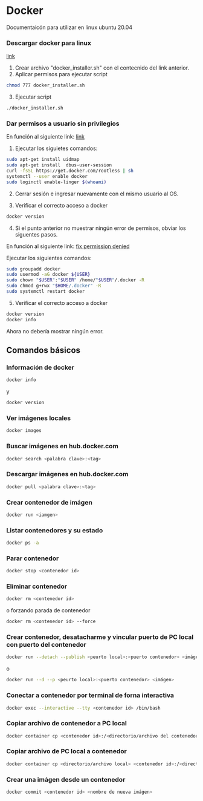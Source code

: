 # Docker

Documentaicón para utilizar en linux ubuntu 20.04

### Descargar docker para linux

[link](https://get.docker.com/)

1. Crear archivo "docker_installer.sh" con el contecnido del link anterior.
2. Aplicar permisos para ejecutar script
```bash
chmod 777 docker_installer.sh
```
3. Ejecutar script
```bash
./docker_installer.sh
```

### Dar permisos a usuario sin privilegios

En función al siguiente link: [link](https://docs.docker.com/engine/security/rootless/)

1. Ejecutar los siguietes comandos:
```bash
sudo apt-get install uidmap
sudo apt-get install  dbus-user-session
curl -fsSL https://get.docker.com/rootless | sh
systemctl --user enable docker
sudo loginctl enable-linger $(whoami)
```

2. Cerrar sesión e ingresar nuevamente con el mismo usuario al OS.

3. Verificar el correcto acceso a docker
```bash
docker version
```

4. Si el punto anterior no muestrar ningún error de permisos, obviar los siguentes pasos.

En función al siguiente link: [fix permission denied](https://www.digitalocean.com/community/questions/how-to-fix-docker-got-permission-denied-while-trying-to-connect-to-the-docker-daemon-socket)

Ejecutar los siguientes comandos:
```bash
sudo groupadd docker
sudo usermod -aG docker ${USER}
sudo chown "$USER":"$USER" /home/"$USER"/.docker -R
sudo chmod g+rwx "$HOME/.docker" -R
sudo systemctl restart docker
```

5. Verificar el correcto acceso a docker
```bash
docker version
docker info
```
Ahora no debería mostrar ningún error.

## Comandos básicos

### Información de docker
```bash
docker info
```
y
```bash
docker version
```

### Ver imágenes locales
```bash
docker images
```

### Buscar imágenes en hub.docker.com
```bash
docker search <palabra clave>:<tag>
```

### Descargar imágenes en hub.docker.com
```bash
docker pull <palabra clave>:<tag>
```

### Crear contenedor de imágen
```bash
docker run <iamgen>
```

### Listar contenedores y su estado
```bash
docker ps -a
```

### Parar contenedor
```bash
docker stop <contenedor id>
```

### Eliminar contenedor
```bash
docker rm <contenedor id>
```
o forzando parada de contenedor
```bash
docker rm <contenedor id> --force
```

### Crear contenedor, desatacharme y vincular puerto de PC local con puerto del contenedor
```bash
docker run --detach --publish <peurto local>:<puerto contenedor> <imágen>
```
o 
```bash
docker run --d --p <peurto local>:<puerto contenedor> <imágen>
```

### Conectar a contenedor por terminal de forna interactiva
```bash
docker exec --interactive --tty <contenedor id> /bin/bash
```

### Copiar archivo de contenedor a PC local
```bash
docker container cp <contenedor id>:/<directorio/archivo del contenedor> <directorio/archivo local>
```

### Copiar archivo de PC local a contenedor
```bash
docker container cp <directorio/archivo local> <contenedor id>:/<directorio/archivo del contenedor>
```

### Crear una imágen desde un contenedor
```bash
docker commit <contenedor id> <nombre de nueva imágen>
```

